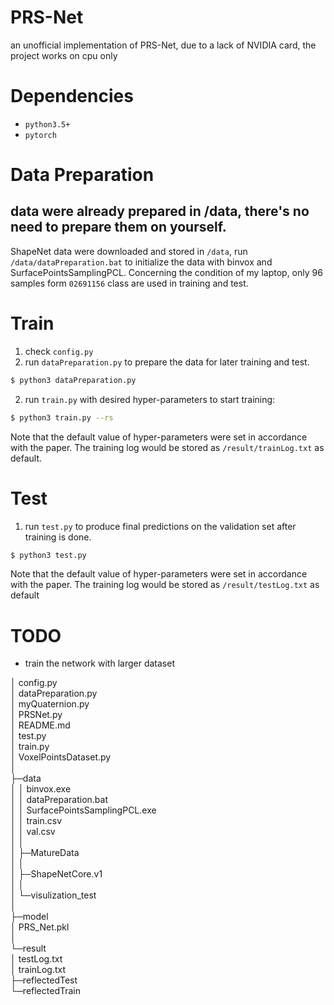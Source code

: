 ﻿# PRS-Net

an unofficial implementation of PRS-Net, due to a lack of NVIDIA card, the project works on cpu only

# Dependencies
- `python3.5+`
- `pytorch`


# Data Preparation
## data were already prepared in /data, there's no need to prepare them on yourself.

ShapeNet data were downloaded and stored in `/data`, run `/data/dataPreparation.bat` to initialize the data with binvox and SurfacePointsSamplingPCL. Concerning the condition of my laptop, only 96 samples form `02691156` class are used in training and test.

# Train
1. check `config.py`
2. run `dataPreparation.py` to prepare the data for later training and test.
```bash
$ python3 dataPreparation.py
```
2. run `train.py` with desired hyper-parameters to start training:
```bash
$ python3 train.py --rs
```
Note that the default value of hyper-parameters were set in accordance with the paper. The training log would be stored as `/result/trainLog.txt` as default.



# Test
1. run `test.py` to produce final predictions on the validation set after training is done.
```bash
$ python3 test.py
```
Note that the default value of hyper-parameters were set in accordance with the paper. The training log would be stored as `/result/testLog.txt` as default

# TODO
- train the network with larger dataset

│  config.py  
│  dataPreparation.py  
│  myQuaternion.py  
│  PRSNet.py  
│  README.md  
│  test.py  
│  train.py  
│  VoxelPointsDataset.py  
│  
├─data  
│  │  binvox.exe  
│  │  dataPreparation.bat  
│  │  SurfacePointsSamplingPCL.exe  
│  │  train.csv  
│  │  val.csv  
│  │  
│  ├─MatureData  
│  │  
│  ├─ShapeNetCore.v1  
│  │  
│  └─visulization_test  
│  
├─model  
│      PRS_Net.pkl  
│  
└─result  
    │  testLog.txt  
    │  trainLog.txt  
    ├─reflectedTest  
    └─reflectedTrain  